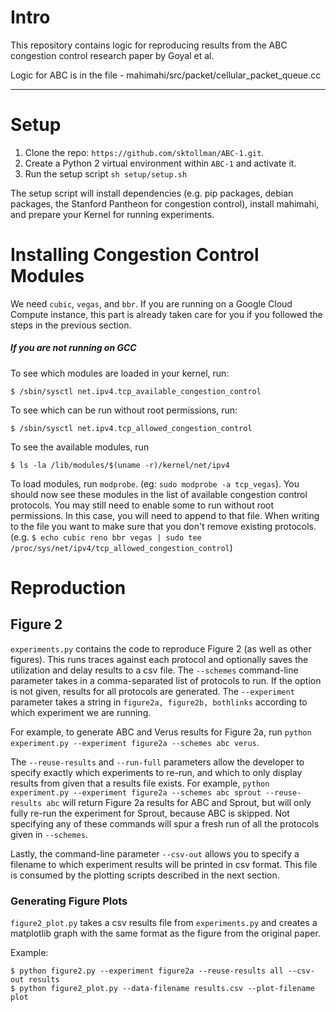 # Intro

This repository contains logic for reproducing results from the
ABC congestion control research paper by Goyal et al.

Logic for ABC is in the file - mahimahi/src/packet/cellular_packet_queue.cc

-----

# Setup

1. Clone the repo: `https://github.com/sktollman/ABC-1.git`.
2. Create a Python 2 virtual environment within `ABC-1` and activate it.
3.  Run the setup script `sh setup/setup.sh`

The setup script will install dependencies (e.g. pip packages,  debian packages, the Stanford Pantheon for congestion control), install mahimahi, and prepare your Kernel for running experiments.

# Installing Congestion Control Modules

We need `cubic`, `vegas`, and `bbr`.
If you are running on a Google Cloud Compute instance, this part is already
taken care for you if you followed the steps in the previous section.


##### If you are not running on GCC

To see which modules are loaded in your kernel, run:
```
$ /sbin/sysctl net.ipv4.tcp_available_congestion_control
```
To see which can be run without root permissions, run:
```
$ /sbin/sysctl net.ipv4.tcp_allowed_congestion_control
```
To see the available modules, run
```
$ ls -la /lib/modules/$(uname -r)/kernel/net/ipv4
```
To load modules, run `modprobe`. (eg: `sudo modprobe -a tcp_vegas`). You should now see these modules in the list of available congestion control protocols. You may still need to enable some to run without root permissions. In this case, you will need to append to that file. When writing to the file you want to make sure that you don't remove existing protocols. (e.g. `$ echo cubic reno bbr vegas | sudo tee /proc/sys/net/ipv4/tcp_allowed_congestion_control`)

# Reproduction

## Figure 2

`experiments.py` contains the code to reproduce Figure 2 (as well as other figures). This runs traces against each protocol and optionally saves the utilization and delay results to a csv file. The `--schemes` command-line parameter takes in a comma-separated list of protocols to run.  If the option is not given, results for all protocols are generated. The `--experiment` parameter takes a string in `figure2a, figure2b, bothlinks` according to which experiment we are running.

For example, to generate ABC and Verus results for Figure 2a, run `python experiment.py --experiment figure2a --schemes abc verus`.

The `--reuse-results` and `--run-full` parameters allow the developer to specify exactly which experiments to re-run, and which to only display results from given that a results file exists.  For example, `python experiment.py --experiment figure2a --schemes abc sprout --reuse-results abc` will return Figure 2a results for ABC and Sprout, but will only fully re-run the experiment for Sprout, because ABC is skipped.  Not specifying any of these commands will spur a fresh run of all the protocols given in `--schemes`.

Lastly, the command-line parameter `--csv-out` allows you to specify a filename to which experiment results will be printed in csv format.  This file is consumed by the plotting scripts described in the next section.

### Generating Figure Plots

`figure2_plot.py` takes a csv results file from `experiments.py` and creates a matplotlib graph with the same format as the figure from the original paper.

Example:
```
$ python figure2.py --experiment figure2a --reuse-results all --csv-out results
$ python figure2_plot.py --data-filename results.csv --plot-filename plot
```
